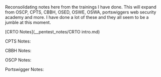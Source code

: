 Reconsolidating notes here from the trainings I have done. This will expand from OSCP, CPTS, CBBH, OSED, OSWE, OSWA, portswiggers web security academy and more. I have done a lot of these and they all seem to be a jumble at this moment. 

[CRTO Notes](__pentest_notes/CRTO intro.md)

CPTS Notes:

CBBH Notes:

OSCP Notes:

Portswigger Notes:


